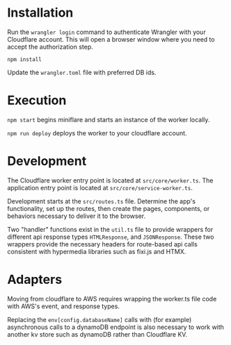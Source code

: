# Installation

Run the `wrangler login` command to authenticate Wrangler with your Cloudflare 
account. This will open a browser window where you need to accept the 
authorization step.

`npm install`

Update the `wrangler.toml` file with preferred DB ids.


# Execution

`npm start` begins miniflare and starts an instance of the worker locally.

`npm run deploy` deploys the worker to your cloudflare account.


# Development

The Cloudflare worker entry point is located at `src/core/worker.ts`. The 
application entry point is located at `src/core/service-worker.ts`.

Development starts at the `src/routes.ts` file. Determine the app's
functionality, set up the routes, then create the pages, components, or 
behaviors necessary to deliver it to the browser.

Two "handler" functions exist in the `util.ts` file to provide wrappers for
different api response types `HTMLResponse`, and `JSONResponse`. These two 
wrappers provide the necessary headers for route-based api calls consistent with
hypermedia libraries such as fixi.js and HTMX.

# Adapters

Moving from cloudflare to AWS requires wrapping the worker.ts file code with
AWS's event, and response types.

Replacing the `env[config.databaseName]` calls with (for example) asynchronous
calls to a dynamoDB endpoint is also necessary to work with another kv store
such as dynamoDB rather than Cloudflare KV.

